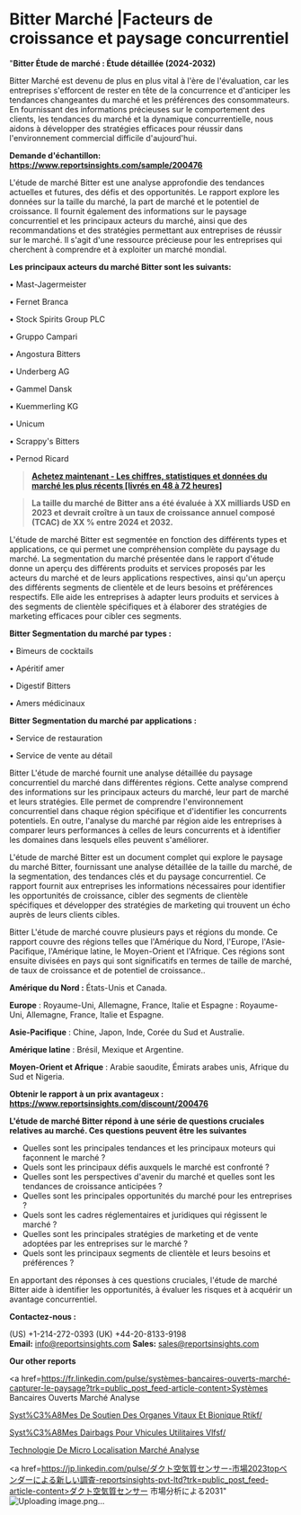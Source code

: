 # Bitter Marché |Facteurs de croissance et paysage concurrentiel

"<strong>Bitter Étude de marché : Étude détaillée (2024-2032)</strong>

Bitter Marché est devenu de plus en plus vital à l'ère de l'évaluation, car les entreprises s'efforcent de rester en tête de la concurrence et d'anticiper les tendances changeantes du marché et les préférences des consommateurs. En fournissant des informations précieuses sur le comportement des clients, les tendances du marché et la dynamique concurrentielle, nous aidons à développer des stratégies efficaces pour réussir dans l'environnement commercial difficile d'aujourd'hui.

<strong>Demande d'échantillon: <a href=https://www.reportsinsights.com/sample/200476>https://www.reportsinsights.com/sample/200476</a></strong>

L'étude de marché Bitter est une analyse approfondie des tendances actuelles et futures, des défis et des opportunités. Le rapport explore les données sur la taille du marché, la part de marché et le potentiel de croissance. Il fournit également des informations sur le paysage concurrentiel et les principaux acteurs du marché, ainsi que des recommandations et des stratégies permettant aux entreprises de réussir sur le marché. Il s'agit d'une ressource précieuse pour les entreprises qui cherchent à comprendre et à exploiter un marché mondial.

<strong>Les principaux acteurs du marché Bitter sont les suivants:</strong>

• Mast-Jagermeister

• Fernet Branca

• Stock Spirits Group PLC

• Gruppo Campari

• Angostura Bitters

• Underberg AG

• Gammel Dansk

• Kuemmerling KG

• Unicum

• Scrappy's Bitters

• Pernod Ricard
<blockquote><a href=https://www.reportsinsights.com/buynow/200476><span style=text-decoration: underline;><strong>Achetez maintenant - Les chiffres, statistiques et données du marché les plus récents [livrés en 48 à 72 heures]</strong></span></a></blockquote>
<blockquote><span style=text-decoration: underline;><strong>La taille du marché de Bitter ans a été évaluée à XX milliards USD en 2023 et devrait croître à un taux de croissance annuel composé (TCAC) de XX % entre 2024 et 2032.</strong></span></blockquote>
L'étude de marché Bitter est segmentée en fonction des différents types et applications, ce qui permet une compréhension complète du paysage du marché. La segmentation du marché présentée dans le rapport d'étude donne un aperçu des différents produits et services proposés par les acteurs du marché et de leurs applications respectives, ainsi qu'un aperçu des différents segments de clientèle et de leurs besoins et préférences respectifs. Elle aide les entreprises à adapter leurs produits et services à des segments de clientèle spécifiques et à élaborer des stratégies de marketing efficaces pour cibler ces segments.

<strong>Bitter Segmentation du marché par types :</strong>

• Bimeurs de cocktails

• Apéritif amer

• Digestif Bitters

• Amers médicinaux

<strong>Bitter Segmentation du marché par applications :</strong>

• Service de restauration

• Service de vente au détail

Bitter L'étude de marché fournit une analyse détaillée du paysage concurrentiel du marché dans différentes régions. Cette analyse comprend des informations sur les principaux acteurs du marché, leur part de marché et leurs stratégies. Elle permet de comprendre l'environnement concurrentiel dans chaque région spécifique et d'identifier les concurrents potentiels. En outre, l'analyse du marché par région aide les entreprises à comparer leurs performances à celles de leurs concurrents et à identifier les domaines dans lesquels elles peuvent s'améliorer.

L'étude de marché Bitter est un document complet qui explore le paysage du marché Bitter, fournissant une analyse détaillée de la taille du marché, de la segmentation, des tendances clés et du paysage concurrentiel. Ce rapport fournit aux entreprises les informations nécessaires pour identifier les opportunités de croissance, cibler des segments de clientèle spécifiques et développer des stratégies de marketing qui trouvent un écho auprès de leurs clients cibles.

Bitter L'étude de marché couvre plusieurs pays et régions du monde. Ce rapport couvre des régions telles que l'Amérique du Nord, l'Europe, l'Asie-Pacifique, l'Amérique latine, le Moyen-Orient et l'Afrique. Ces régions sont ensuite divisées en pays qui sont significatifs en termes de taille de marché, de taux de croissance et de potentiel de croissance..

<strong>Amérique du Nord :</strong> États-Unis et Canada.

<strong>Europe</strong> : Royaume-Uni, Allemagne, France, Italie et Espagne : Royaume-Uni, Allemagne, France, Italie et Espagne.

<strong>Asie-Pacifique</strong> : Chine, Japon, Inde, Corée du Sud et Australie.

<strong>Amérique latine</strong> : Brésil, Mexique et Argentine.

<strong>Moyen-Orient et Afrique</strong> : Arabie saoudite, Émirats arabes unis, Afrique du Sud et Nigeria.

<strong>Obtenir le rapport à un prix avantageux : <a href=https://www.reportsinsights.com/discount/200476>https://www.reportsinsights.com/discount/200476</a></strong>

<strong>L'étude de marché Bitter répond à une série de questions cruciales relatives au marché. Ces questions peuvent être les suivantes</strong>
<ul>
  <li>Quelles sont les principales tendances et les principaux moteurs qui façonnent le marché ?</li>
  <li>Quels sont les principaux défis auxquels le marché est confronté ?</li>
  <li>Quelles sont les perspectives d'avenir du marché et quelles sont les tendances de croissance anticipées ?</li>
  <li>Quelles sont les principales opportunités du marché pour les entreprises ?</li>
  <li>Quels sont les cadres réglementaires et juridiques qui régissent le marché ?</li>
  <li>Quelles sont les principales stratégies de marketing et de vente adoptées par les entreprises sur le marché ?</li>
  <li>Quels sont les principaux segments de clientèle et leurs besoins et préférences ?</li>
</ul>
En apportant des réponses à ces questions cruciales, l'étude de marché Bitter aide à identifier les opportunités, à évaluer les risques et à acquérir un avantage concurrentiel.

<strong>Contactez-nous :</strong>

(US) +1-214-272-0393
(UK) +44-20-8133-9198
<strong>Email:</strong> <a>info@reportsinsights.com</a>
<strong>Sales:</strong> <a>sales@reportsinsights.com</a>

<strong>Our other reports</strong>

<a href=https://fr.linkedin.com/pulse/systèmes-bancaires-ouverts-marché-capturer-le-paysage?trk=public_post_feed-article-content>Systèmes Bancaires Ouverts Marché Analyse</a>

<a href=https://www.linkedin.com/pulse/syst%C3%A8mes-de-soutien-des-organes-vitaux-et-bionique-rtikf/>Syst%C3%A8Mes De Soutien Des Organes Vitaux Et Bionique Rtikf/</a>

<a href=https://www.linkedin.com/pulse/syst%C3%A8mes-dairbags-pour-v%C3%A9hicules-utilitaires-vlfsf/>Syst%C3%A8Mes Dairbags Pour Vhicules Utilitaires Vlfsf/</a>

<a href=https://www.linkedin.com/pulse/technologie-de-micro-localisation-march%C3%A9--ivbif/>Technologie De Micro Localisation Marché Analyse</a>

<a href=https://jp.linkedin.com/pulse/ダクト空気質センサー-市場2023topベンダーによる新しい調査-reportsinsights-pvt-ltd?trk=public_post_feed-article-content>ダクト空気質センサー 市場分析による2031</a>"
![Uploading image.png…]()
